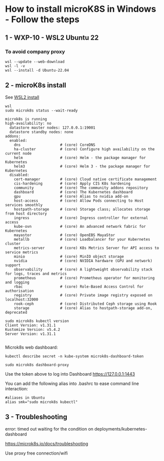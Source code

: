 # How to install microK8S in Windows - Follow the steps

## 1 -  WXP-10 -  WSL2 Ubuntu 22
### To avoid company proxy
```
wsl --update --web-download 
wsl -l -v
wsl --install -d Ubuntu-22.04
```
## 2 - microK8s install
See [WSL2 install](https://microk8s.io/docs/install-wsl2)

````
wsl 
sudo microk8s status --wait-ready

microk8s is running
high-availability: no
  datastore master nodes: 127.0.0.1:19001
  datastore standby nodes: none
addons:
  enabled:
    dns                  # (core) CoreDNS
    ha-cluster           # (core) Configure high availability on the current node
    helm                 # (core) Helm - the package manager for Kubernetes
    helm3                # (core) Helm 3 - the package manager for Kubernetes
  disabled:
    cert-manager         # (core) Cloud native certificate management
    cis-hardening        # (core) Apply CIS K8s hardening
    community            # (core) The community addons repository
    dashboard            # (core) The Kubernetes dashboard
    gpu                  # (core) Alias to nvidia add-on
    host-access          # (core) Allow Pods connecting to Host services smoothly
    hostpath-storage     # (core) Storage class; allocates storage from host directory
    ingress              # (core) Ingress controller for external access
    kube-ovn             # (core) An advanced network fabric for Kubernetes
    mayastor             # (core) OpenEBS MayaStor
    metallb              # (core) Loadbalancer for your Kubernetes cluster
    metrics-server       # (core) K8s Metrics Server for API access to service metrics
    minio                # (core) MinIO object storage
    nvidia               # (core) NVIDIA hardware (GPU and network) support
    observability        # (core) A lightweight observability stack for logs, traces and metrics
    prometheus           # (core) Prometheus operator for monitoring and logging
    rbac                 # (core) Role-Based Access Control for authorisation
    registry             # (core) Private image registry exposed on localhost:32000
    rook-ceph            # (core) Distributed Ceph storage using Rook
    storage              # (core) Alias to hostpath-storage add-on, deprecated

sudo microk8s kubectl version
Client Version: v1.31.1
Kustomize Version: v5.4.2
Server Version: v1.31.1
 
````

Microk8s web dashboard:
````
kubectl describe secret -n kube-system microk8s-dashboard-token

sudo microk8s dashboard-proxy
````
Use the token above to log into Dashboard https://127.0.0.1:1443

You can add the following alias into .bashrc to ease command line interaction:
````
#aliases in Ubuntu 
alias smk="sudo microk8s kubectl"
````


## 3 -  Troubleshooting

error: timed out waiting for the condition on deployments/kubernetes-dashboard

https://microk8s.io/docs/troubleshooting

Use proxy free connection/wifi
